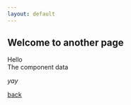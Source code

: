 ```yaml
---
layout: default
---
```


## Welcome to another page

<div class="c-card">
    <div class="c-card__header">
        Hello
    </div>
    <div class="c-card__body">
        The component data
    </div>
</div>

_yay_

[back](./)
